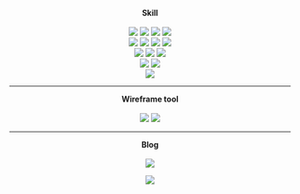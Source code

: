<p align="center">
  <b>Skill</b>
  <br><br>
  <img src="https://img.shields.io/badge/HTML-E34F26?style=flat-square&logo=html5&logoColor=white">
  <img src="https://img.shields.io/badge/CSS-1572B6?style=flat-square&logo=css3&logoColor=white">
  <img src="https://img.shields.io/badge/JavaScript-F7DF1E?style=flat-square&logo=javascript&logoColor=white">
  <img src="https://img.shields.io/badge/Typescript-3178C6?style=flat-square&logo=Typescript&logoColor=white"/>
  
  <br>
  <img src="https://img.shields.io/badge/React-61DAFB?style=flat-square&logo=react&logoColor=blue">
  <img src="https://img.shields.io/badge/Redux-Toolkit-764ABC?style=flat-square&logo=redux&logoColor=white">
  <img src="https://img.shields.io/badge/Vue-4FC08D?style=flat-square&logo=vue.js&logoColor=white">
  <img src="https://img.shields.io/badge/jQuery-0769AD?style=flat-square&logo=jQuery&logoColor=white">
  <br>
  <img src="https://img.shields.io/badge/Emotion-CC6699?style=flat-square&logoColor=white">
  <img src="https://img.shields.io/badge/SCSS-CC6699?style=flat-square&logo=SASS&logoColor=white">
  <img src="https://img.shields.io/badge/StyledComponents-DB7093?style=flat-square&logo=Styled-components&logoColor=white">
  <br>   
  <img src="https://img.shields.io/badge/MySQL-4479A1?style=flat-square&logo=MySQL&logoColor=white">
  <img src="https://img.shields.io/badge/MariaDB-003545?style=flat-square&logo=mariadb&logoColor=white">
  <br>
  <img src="https://img.shields.io/badge/PHP-777BB4?style=flat-square&logo=php&logoColor=white">
<!--   <img src="https://img.shields.io/badge/Python-3776AB?style=flat-square&logo=Python&logoColor=white"> -->
</p>

---

<p align="center">
  <b>Wireframe tool</b>
  <br><br>
  <img src="https://img.shields.io/badge/-Figma-F24E1E?style=flat-square&logo=Figma&logoColor=white">
  <img src="https://img.shields.io/badge/-Framer-0055FF?style=flat-square&logo=Framer&logoColor=white">
</p>

---

<p align="center">
  <b>Blog</b>
  <br><br>
  <a href="https://velog.io/@oeanb"><img src="https://img.shields.io/badge/oeanb-11B48A?style=flat-square&logo=Vimeo&logoColor=white&link=https://velog.io/@oeanb"/></a>
</p>

<p align="center">
  <a href="https://velog.io/@oeanb"><img src="https://velog-readme-stats.vercel.app/api/list?name=oeanb"></a>
</p>
